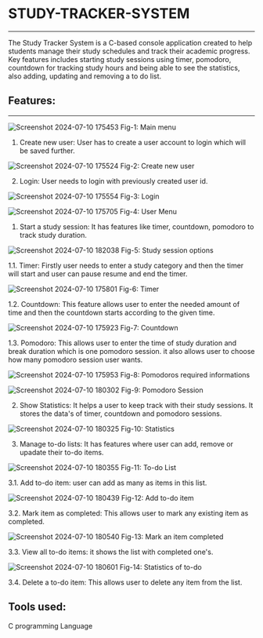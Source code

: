 # STUDY-TRACKER-SYSTEM
---
The Study Tracker System is a C-based console application created to help students manage their study schedules and track their academic progress. Key features includes starting study sessions using timer, pomodoro, countdown for tracking study hours and being able to see the statistics, also adding, updating and removing a to do list.
## Features:
---
![Screenshot 2024-07-10 175453](https://github.com/Sumaiyaanika/STUDY-TRACKER-SYSTEM/assets/174994380/d6148f4d-2b6e-4c8f-9b2a-7f36babb8eae)
Fig-1: Main menu
 
   1. Create new user: User has to create a user account to login which will be saved further.
   
![Screenshot 2024-07-10 175524](https://github.com/Sumaiyaanika/STUDY-TRACKER-SYSTEM/assets/174994380/bafdebfd-c4c8-4e64-b8fa-0fd46c4046d7)
Fig-2: Create new user

   2. Login: User needs to login with previously created user id.

![Screenshot 2024-07-10 175554](https://github.com/Sumaiyaanika/STUDY-TRACKER-SYSTEM/assets/174994380/5297508c-d8f2-4e8e-b334-752358628491)
Fig-3: Login

![Screenshot 2024-07-10 175705](https://github.com/Sumaiyaanika/STUDY-TRACKER-SYSTEM/assets/174994380/a751e39d-3468-408e-9506-0c7910316fc2)
Fig-4: User Menu

  1. Start a study session: It has features like timer, countdown, pomodoro to track study duration.

![Screenshot 2024-07-10 182038](https://github.com/Sumaiyaanika/STUDY-TRACKER-SYSTEM/assets/174994380/e5df28ec-7808-4dd0-9895-9bc37cf0a4ba)
Fig-5: Study session options

  1.1. Timer: Firstly user needs to enter a study category and then the timer will start and user can pause resume and end  the timer. 

![Screenshot 2024-07-10 175801](https://github.com/Sumaiyaanika/STUDY-TRACKER-SYSTEM/assets/174994380/a52e4e3f-ea19-431e-9198-1d2457f2bd08)
Fig-6: Timer

  1.2. Countdown: This feature allows user to enter the needed amount of time and then the countdown starts according to the given time.

![Screenshot 2024-07-10 175923](https://github.com/Sumaiyaanika/STUDY-TRACKER-SYSTEM/assets/174994380/8c48b558-cc1c-421d-87bc-535ac60e963f)
Fig-7: Countdown

1.3. Pomodoro: This allows user to enter the time of study duration and break duration which is one pomodoro session. it also allows user to choose how many pomodoro session user wants.

![Screenshot 2024-07-10 175953](https://github.com/Sumaiyaanika/STUDY-TRACKER-SYSTEM/assets/174994380/82b3657c-4cd3-4d88-99d4-4fb9486cfe15)
Fig-8: Pomodoros required informations

![Screenshot 2024-07-10 180302](https://github.com/Sumaiyaanika/STUDY-TRACKER-SYSTEM/assets/174994380/1aaec513-fe56-4711-bc6d-713030e1cd61)
Fig-9: Pomodoro Session

2. Show Statistics: It helps a user to keep track with their study sessions. It stores the data's of timer, countdown and pomodoro sessions.

![Screenshot 2024-07-10 180325](https://github.com/Sumaiyaanika/STUDY-TRACKER-SYSTEM/assets/174994380/eaa5b62d-16f5-474d-95db-373e5d514295)
Fig-10: Statistics

3. Manage to-do lists: It has features where user can add, remove or upadate their to-do items.

![Screenshot 2024-07-10 180355](https://github.com/Sumaiyaanika/STUDY-TRACKER-SYSTEM/assets/174994380/940aa742-7137-444e-8d02-bb2c3e3a37aa)
Fig-11: To-do List

 3.1. Add to-do item: user can add as many as items in this list.

 ![Screenshot 2024-07-10 180439](https://github.com/Sumaiyaanika/STUDY-TRACKER-SYSTEM/assets/174994380/d4ca70d6-6c04-40b4-9ecd-927320a58980)
 Fig-12: Add to-do item

 3.2. Mark item as completed: This allows user to mark any existing item as completed.

 ![Screenshot 2024-07-10 180540](https://github.com/Sumaiyaanika/STUDY-TRACKER-SYSTEM/assets/174994380/cbc3c7d3-dc66-44ae-8805-87d77a6a3f6a)
 Fig-13: Mark an item completed

 3.3. View all to-do items: it shows the list with completed one's.

 ![Screenshot 2024-07-10 180601](https://github.com/Sumaiyaanika/STUDY-TRACKER-SYSTEM/assets/174994380/4361e463-5dd9-42a8-b317-ba1c2be193b9)
 Fig-14: Statistics of to-do

 3.4. Delete a to-do item: This allows user to delete any item from the list.


## Tools used:
C programming Language


 



